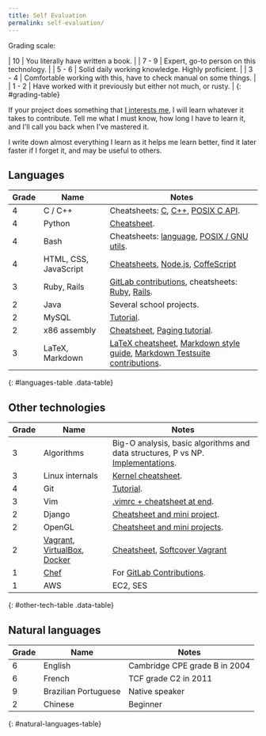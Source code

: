 ```yaml
---
title: Self Evaluation
permalink: self-evaluation/
---
```


<ul data-toc></ul>

Grading scale:

| 10    | You literally have written a book.                                  |
| 7 - 9 | Expert, go-to person on this technology.                            |
| 5 - 6 | Solid daily working knowledge. Highly proficient.                   |
| 3 - 4 | Comfortable working with this, have to check manual on some things. |
| 1 - 2 | Have worked with it previously but either not much, or rusty.       |
{: #grading-table}

If your project does something that [I interests me](/interests), I will learn whatever it takes to contribute. Tell me what I must know, how long I have to learn it, and I'll call you back when I've mastered it.

I write down almost everything I learn as it helps me learn better, find it later faster if I forget it, and may be useful to others.

## Languages

| Grade | Name                  | Notes                                                                                                                                                                                                                                 |
|-------|-----------------------|---------------------------------------------------------------------------------------------------------------------------------------------------------------------------------------------------------------------------------------|
| 4     | C / C++               | Cheatsheets: [C](https://github.com/cirosantilli/cpp-cheat/blob/master/c.c), [C++](https://github.com/cirosantilli/cpp-cheat/blob/master/cpp.cpp), [POSIX C API](https://github.com/cirosantilli/cpp-cheat/blob/master/posix/main.c). |
| 4     | Python                | [Cheatsheet](https://github.com/cirosantilli/python-cheat).                                                                                                                                                                           |
| 4     | Bash                  | Cheatsheets: [language](https://github.com/cirosantilli/bash-cheat), [POSIX / GNU utils](https://github.com/cirosantilli/linux-cheat/blob/master/utils.sh).                                                                           |
| 4     | HTML, CSS, JavaScript | [Cheatsheets](https://github.com/cirosantilli/web), [Node.js](https://github.com/cirosantilli/nodejs-cheat), [CoffeScript](https://github.com/cirosantilli/nodejs-cheat/tree/master/coffee)                                           |
| 3     | Ruby, Rails           | [GitLab contributions](/contrib), cheatsheets: [Ruby](https://github.com/cirosantilli/ruby-cheat), [Rails](https://github.com/cirosantilli/rails-cheat).                                                                              |
| 2     | Java                  | Several school projects.                                                                                                                                                                                                              |
| 2     | MySQL                 | [Tutorial](/db/mysql).                                                                                                                                                                                                                |
| 2     | x86 assembly          | [Cheatsheet](https://github.com/cirosantilli/assembly-cheat/blob/master/nasm/cheat/main.asm), [Paging tutorial](/x86-paging).                                                                                                         |
| 3     | LaTeX, Markdown       | [LaTeX cheatsheet](https://github.com/cirosantilli/latex-cheat), [Markdown style guide](/markdown-style-guide), [Markdown Testsuite contributions](https://github.com/karlcow/markdown-testsuite/graphs/contributors).                |
{: #languages-table .data-table}

## Other technologies

| Grade | Name                                                                                                                          | Notes                                                                                                                                            |
|-------|-------------------------------------------------------------------------------------------------------------------------------|--------------------------------------------------------------------------------------------------------------------------------------------------|
| 3     | Algorithms                                                                                                                    | Big-O analysis, basic algorithms and data structures, P vs NP. [Implementations](https://github.com/cirosantilli/algorithms).                    |
| 3     | Linux internals                                                                                                               | [Kernel cheatsheet](https://github.com/cirosantilli/linux-cheat/blob/master/kernel/main.c).                                                      |
| 4     | Git                                                                                                                           | [Tutorial](/git-tutorial).                                                                                                                       |
| 3     | Vim                                                                                                                           | [.vimrc + cheatsheet at end](https://github.com/cirosantilli/dotfiles/blob/master/files/.vimrc).                                                 |
| 2     | Django                                                                                                                        | [Cheatsheet and mini project](https://github.com/cirosantilli/django-cheat).                                                                     |
| 2     | OpenGL                                                                                                                        | [Cheatsheet and mini projects](https://github.com/cirosantilli/cpp-cheat/tree/master/opengl).                                                    |
| 2     | [Vagrant](http://www.vagrantup.com/), [VirtualBox](https://www.virtualbox.org/), [Docker](https://github.com/dotcloud/docker) | [Cheatsheet](https://github.com/cirosantilli/linux-cheat/tree/master/vm), [Softcover Vagrant](https://github.com/cirosantilli/softcover_vagrant) |
| 1     | [Chef](http://www.getchef.com/chef/)                                                                                          | For [GitLab Contributions](/contrib).                                                                                                            |
| 1     | AWS                                                                                                                           | EC2, SES                                                                                                                                         |
{: #other-tech-table .data-table}

## Natural languages

| Grade | Name                 | Notes                         |
|-------|----------------------|-------------------------------|
| 6     | English              | Cambridge CPE grade B in 2004 |
| 6     | French               | TCF grade C2 in 2011          |
| 9     | Brazilian Portuguese | Native speaker                |
| 2     | Chinese              | Beginner                      |
{: #natural-languages-table}
